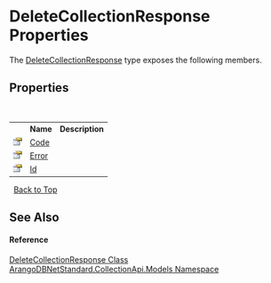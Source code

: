 # DeleteCollectionResponse Properties
 

The <a href="d16410d3-b023-ced2-9688-604cd77c246d">DeleteCollectionResponse</a> type exposes the following members.


## Properties
&nbsp;<table><tr><th></th><th>Name</th><th>Description</th></tr><tr><td>![Public property](media/pubproperty.gif "Public property")</td><td><a href="6b12115a-96a9-625b-162f-609ffda25ddf">Code</a></td><td /></tr><tr><td>![Public property](media/pubproperty.gif "Public property")</td><td><a href="0b9d3a31-8a84-48f8-4e97-648c6e13bf7a">Error</a></td><td /></tr><tr><td>![Public property](media/pubproperty.gif "Public property")</td><td><a href="675ffbbb-d976-e38a-a059-3279b0647f4a">Id</a></td><td /></tr></table>&nbsp;
<a href="#deletecollectionresponse-properties">Back to Top</a>

## See Also


#### Reference
<a href="d16410d3-b023-ced2-9688-604cd77c246d">DeleteCollectionResponse Class</a><br /><a href="eddef630-2e74-9b99-ee5b-91305adea48b">ArangoDBNetStandard.CollectionApi.Models Namespace</a><br />